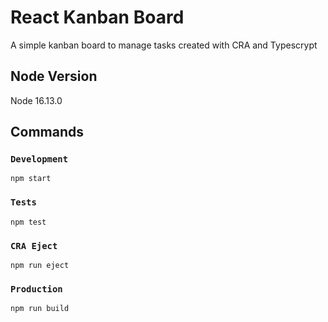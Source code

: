 # React Kanban Board
A simple kanban board to manage tasks created with CRA and Typescrypt

## Node Version
Node 16.13.0

## Commands
### `Development`
```
npm start
```
### `Tests`
```
npm test
```
### `CRA Eject`
```
npm run eject
```
### `Production`
```
npm run build
```